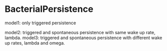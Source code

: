 # BacterialPersistence

model1: only triggered persistence

model2: triggered and spontaneous persistence with same wake up rate, lambda.
model3: triggered and spontaneous persistence with different wake up rates, lambda and omega.
